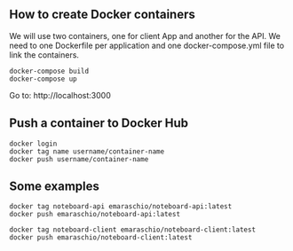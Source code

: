 ## How to create Docker containers

We will use two containers, one for client App and another for the API.
We need to one Dockerfile per application and one docker-compose.yml file to link the containers.

```
docker-compose build
docker-compose up
``` 

Go to: http://localhost:3000

## Push a container to Docker Hub

```
docker login
docker tag name username/container-name
docker push username/container-name
``` 

## Some examples
```
docker tag noteboard-api emaraschio/noteboard-api:latest
docker push emaraschio/noteboard-api:latest

docker tag noteboard-client emaraschio/noteboard-client:latest
docker push emaraschio/noteboard-client:latest
```